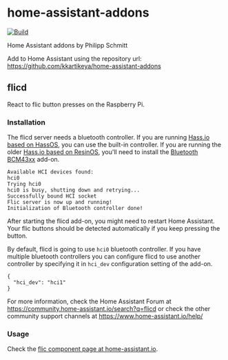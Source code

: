 # home-assistant-addons

[![Build](https://github.com/pschmitt/home-assistant-addons/workflows/Build/badge.svg)](https://github.com/pschmitt/home-assistant-addons/actions?query=workflow%3ABuild)

Home Assistant addons by Philipp Schmitt

Add to Home Assistant using the repository url:
https://github.com/kkartikeya/home-assistant-addons

## flicd

React to flic button presses on the Raspberry Pi.

### Installation

The flicd server needs a bluetooth controller. If you are running [Hass.io based on HassOS](https://www.home-assistant.io/blog/2018/07/11/hassio-images/), you can use the built-in controller. If you are running the older [Hass.io based on ResinOS](https://www.home-assistant.io/blog/2018/07/11/hassio-images/), you'll need to install the [Bluetooth BCM43xx](https://www.home-assistant.io/addons/bluetooth_bcm43xx/) add-on.

```
Available HCI devices found:
hci0
Trying hci0
hci0 is busy, shutting down and retrying...
Successfully bound HCI socket
Flic server is now up and running!
Initialization of Bluetooth controller done!
```

After starting the flicd add-on, you might need to restart Home Assistant.
Your flic buttons should be detected automatically if you keep pressing the button.

By default, flicd is going to use `hci0` bluetooth controller. If you have multiple bluetooth controllers you can configure flicd to use another controller by specifying it in `hci_dev` configuration setting of the add-on.

```
{
  "hci_dev": "hci1"
}
```

For more information, check the Home Assistant Forum at https://community.home-assistant.io/search?q=flicd or check the other community support channels at https://www.home-assistant.io/help/

### Usage

Check the [flic component page at home-assistant.io](https://www.home-assistant.io/components/binary_sensor.flic/).
